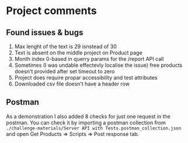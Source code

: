 # Project comments

## Found issues & bugs

1. Max lenght of the text is 29 isnstead of 30
1. Text is absent on the middle project on Product page
1. Month index 0-based in querry params for the /report API call
1. Sometimes (I was undable effectevly localise the issue) free products doesn't provided after set timeout to zero
1. Project does require propar accessibility and test attributes
1. Downloaded csv file doesn't have a header row

## Postman

As a demonstration I also added 8 checks for just one request in the postman. You can check it by importing
a postman collection from `./challenge-materials/Server API with Tests.postman_collection.json` and open
Get Products => Scripts => Post response tab.
